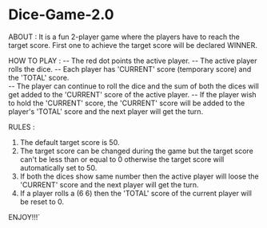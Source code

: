 # Dice-Game-2.0
ABOUT :
It is a fun 2-player game where the players have to reach the target score. First one to achieve the target score will be declared WINNER.
             
HOW TO PLAY : 
-- The red dot points the active player.
-- The active player rolls the dice.
-- Each player has 'CURRENT' score (temporary score) and the 'TOTAL' score.  
-- The player can continue to roll the dice and the sum of both the dices will get added to the 'CURRENT' score of the active player.
-- If the player wish to hold the 'CURRENT' score, the 'CURRENT' score will be added to the player's 'TOTAL' score and the next player will    get the turn.
        
RULES :
1. The default target score is 50.
2. The target score can be changed during the game but the target score can't be less than or equal to 0 otherwise the target score will      automatically set to 50.
3. If both the dices show same number then the active player will loose the 'CURRENT' score and the next player will get the turn.
4. If a player rolls a (6 6) then the 'TOTAL' score of the current player will be reset to 0.

ENJOY!!!`
